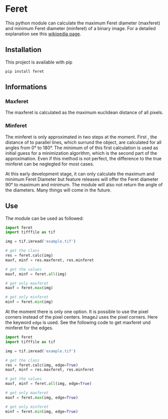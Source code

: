 # Feret

This python module can calculate the maximum Feret diameter (maxferet) and minimum Feret diameter (minferet) of a binary image. For a detailed explanation see this [wikipedia page](https://en.wikipedia.org/wiki/Feret_diameter).

## Installation
This project is available with pip

`pip install feret`

## Informations

### Maxferet
The maxferet is calculated as the maximum euclidean distance of all pixels.

### Minferet
The minferet is only approximated in two steps at the moment. First , the distance of to parallel lines, which surrund the object, are calculated for all angles from 0° to 180°. The minimum of of this first calculation is used as initial guess for a minimization algorithm, which is the second part of the approximation. Even if this method is not perfect, the difference to the true minferet can be neglegted for most cases.


At this early development stage, it can only calculate the maximum and minimum Feret Diameter but feature releases will offer the Feret diameter 90° to maximum and minimum. The module will also not return the angle of the diameters. Many things will come in the future.

## Use
The module can be used as followed:

```python
import feret
import tifffile as tif

img = tif.imread('example.tif')

# get the class
res = feret.calc(img)
maxf, minf = res.maxferet, res.minferet

# get the values
maxf, minf = feret.all(img)

# get only maxferet
maxf = feret.max(img)

# get only minferet
minf = feret.min(img)
```

At the moment there is only one option. It is possible to use the pixel corners instead of the pixel centers. ImageJ uses the pixel corners. Here the keyword `edge` is used. See the following code to get maxferet und minferet for the edges.

```python
import feret
import tifffile as tif

img = tif.imread('example.tif')

# get the class
res = feret.calc(img, edge=True)
maxf, minf = res.maxferet, res.minferet

# get the values
maxf, minf = feret.all(img, edge=True)

# get only maxferet
maxf = feret.max(img, edge=True)

# get only minferet
minf = feret.min(img, edge=True)
```

